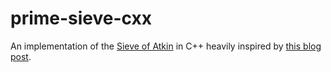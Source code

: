 prime-sieve-cxx
===============

An implementation of the [Sieve of Atkin](http://en.wikipedia.org/wiki/Sieve_of_Atkin) in C++ heavily inspired by [this blog post](http://thomasinterestingblog.wordpress.com/2011/11/30/generating-primes-with-the-sieve-of-atkin-in-c/).
